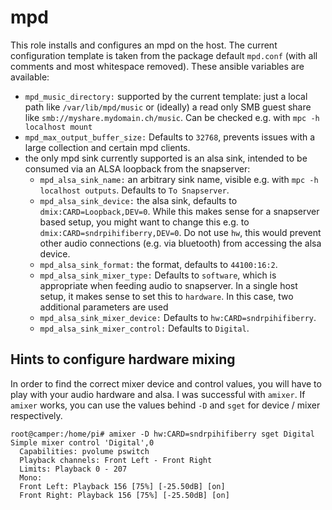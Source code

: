 # mpd

This role installs and configures an mpd on the host. The current configuration template is taken from the package default `mpd.conf` (with all comments and most whitespace removed). These ansible variables are available:

* `mpd_music_directory:` supported by the current template: just a local path like `/var/lib/mpd/music` or (ideally) a read only SMB guest share like `smb://myshare.mydomain.ch/music`. Can be checked e.g. with `mpc -h localhost mount`
* `mpd_max_output_buffer_size:` Defaults to `32768`, prevents issues with a large collection and certain mpd clients.
* the only mpd sink currently supported is an alsa sink, intended to be consumed via an ALSA loopback from the snapserver: 
    * `mpd_alsa_sink_name:` an arbitrary sink name, visible e.g. with `mpc -h localhost outputs`. Defaults to `To Snapserver`.
    * `mpd_alsa_sink_device:` the alsa sink, defaults to `dmix:CARD=Loopback,DEV=0`. While this makes sense for a snapserver based setup, you might want to change this e.g. to `dmix:CARD=sndrpihifiberry,DEV=0`. Do not use `hw`, this would prevent other audio connections (e.g. via bluetooth) from accessing the alsa device.
    * `mpd_alsa_sink_format:` the format, defaults to `44100:16:2`.
    * `mpd_alsa_sink_mixer_type:` Defaults to `software`, which is appropriate when feeding audio to snapserver. In a single host setup, it makes sense to set this to `hardware`. In this case, two additional parameters are used
    * `mpd_alsa_sink_mixer_device:` Defaults to `hw:CARD=sndrpihifiberry`.
    * `mpd_alsa_sink_mixer_control:` Defaults to `Digital`.

## Hints to configure hardware mixing

In order to find the correct mixer device and control values, you will have to play with your audio hardware and alsa. I was successful with `amixer`. If `amixer` works, you can use the values behind `-D` and `sget` for device / mixer respectively.

```
root@camper:/home/pi# amixer -D hw:CARD=sndrpihifiberry sget Digital
Simple mixer control 'Digital',0
  Capabilities: pvolume pswitch
  Playback channels: Front Left - Front Right
  Limits: Playback 0 - 207
  Mono:
  Front Left: Playback 156 [75%] [-25.50dB] [on]
  Front Right: Playback 156 [75%] [-25.50dB] [on]
```
